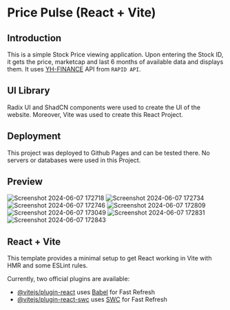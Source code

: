 # Price Pulse (React + Vite)

## Introduction

This is a simple Stock Price viewing application. Upon entering the Stock ID, it gets the price, marketcap and last 6 months of available data and displays them. It uses [YH-FINANCE](https://rapidapi.com/apidojo/api/yh-finance/playground) API from `RAPID API`.

## UI Library

Radix UI and ShadCN components were used to create the UI of the website. Moreover, Vite was used to create this React Project.

## Deployment

This project was deployed to Github Pages and can be tested there. No servers or databases were used in this Project.

## Preview
![Screenshot 2024-06-07 172718](https://github.com/HasanYahya101/PricePulse-Vite/assets/118683092/ed15277d-4ae3-47aa-9a99-9680af048c6c)
![Screenshot 2024-06-07 172734](https://github.com/HasanYahya101/PricePulse-Vite/assets/118683092/b589f81a-8943-440e-8590-60a3c2efc6f5)
![Screenshot 2024-06-07 172746](https://github.com/HasanYahya101/PricePulse-Vite/assets/118683092/794f8757-cc18-4df5-883c-8bdab163331b)
![Screenshot 2024-06-07 172809](https://github.com/HasanYahya101/PricePulse-Vite/assets/118683092/32301a01-6d65-44f1-a45c-535cfb74b0d7)
![Screenshot 2024-06-07 173049](https://github.com/HasanYahya101/PricePulse-Vite/assets/118683092/09c6faf1-23a6-4136-8f70-656f78da0573)
![Screenshot 2024-06-07 172831](https://github.com/HasanYahya101/PricePulse-Vite/assets/118683092/1d797326-87fa-4319-b7d3-68977dac1a19)
![Screenshot 2024-06-07 172843](https://github.com/HasanYahya101/PricePulse-Vite/assets/118683092/30705492-5017-4ece-9e7b-dd9af4c809af)


## React + Vite

This template provides a minimal setup to get React working in Vite with HMR and some ESLint rules.

Currently, two official plugins are available:

- [@vitejs/plugin-react](https://github.com/vitejs/vite-plugin-react/blob/main/packages/plugin-react/README.md) uses [Babel](https://babeljs.io/) for Fast Refresh
- [@vitejs/plugin-react-swc](https://github.com/vitejs/vite-plugin-react-swc) uses [SWC](https://swc.rs/) for Fast Refresh

